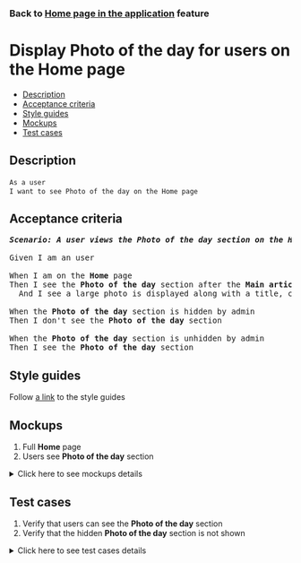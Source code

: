 ### Back to [Home page in the application](../../) feature

# Display Photo of the day for users on the Home page

- [Description](#description)
- [Acceptance criteria](#acceptance-criteria)
- [Style guides](#style-guides)
- [Mockups](#mockups)
- [Test cases](#test-cases)

## Description

    As a user
    I want to see Photo of the day on the Home page

## Acceptance criteria

<pre>
<b><i>Scenario: A user views the Photo of the day section on the Home page</i></b>

Given I am an user

When I am on the <b>Home</b> page
Then I see the <b>Photo of the day</b> section after the <b>Main articles</b> and <b>Breakdown</b> section
  And I see a large photo is displayed along with a title, caption, and author

When the <b>Photo of the day</b> section is hidden by admin
Then I don't see the <b>Photo of the day</b> section

When the <b>Photo of the day</b> section is unhidden by admin
Then I see the <b>Photo of the day</b> section
</pre>

## Style guides

Follow [a link](https://www.figma.com/proto/0zkkf5WC77OSpvyD6YXpFE/Style-guides?page-id=0%3A1&node-id=19%3A5368&viewport=266%2C48%2C0.54&scaling=min-zoom&starting-point-node-id=19%3A5368) to the style guides

## Mockups

1. Full <b>Home</b> page
2. Users see <b>Photo of the day</b> section

<details>
  <summary>Click here to see mockups details</summary>

**1. Full Home page:**

![Full Home page](/sports_hub_portal/mobile_application_features/home_page/images/home_page.png)

**2. Users see Photo of the day section**

![Users see Photo of the day section](/sports_hub_portal/mobile_application_features/home_page/images/application_photo_of_the_day_section.png)

</details>

## Test cases

1. Verify that users can see the <b>Photo of the day</b> section
2. Verify that the hidden <b>Photo of the day</b> section is not shown

<details>
  <summary>Click here to see test cases details</summary>

### **#1. Verify that users can see the Photo of the day section**

|Preconditions|Steps|Expected result
--------------|-----|----------
|- Admin configures the <b>Photo of the day</b> section</br>- Go to the <b>Home</b> page > <b>Photo of the day</b> section|1) Examine the <b>Photo of the day</b> section on the <b>Home</b> page|1) The <b>Photo of the day</b> section with the title, caption, and author are visible after the <b>Main articles</b> section|

### **#2. Verify that the hidden Photo of the day section is not shown**

|Preconditions|Steps|Expected result
--------------|-----|----------
|- Admin configures the <b>Photo of the day</b> section</br></br>- Go to the <b>Home</b> page|1) On the <b>Home</b> page, examine the <b>Photo of the day</b> section|1) The <b>Photo of the day</b> section is not present|
</details>
